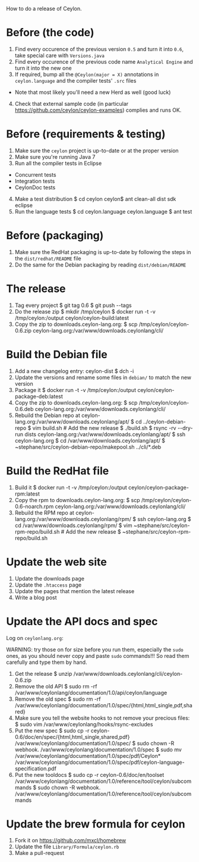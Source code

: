 How to do a release of Ceylon.

# Before (the code)

1. Find every occurence of the previous version `0.5` and turn it into `0.6`, take special care with `Versions.java`
2. Find every occurence of the previous code name `Analytical Engine` and turn it into the new one
3. If required, bump all the `@Ceylon(major = X)` annotations in `ceylon.language` and the compiler tests' `.src` files
  - Note that most likely you'll need a new Herd as well (good luck)
4. Check that external sample code (in particular https://github.com/ceylon/ceylon-examples) complies and runs OK.

# Before (requirements & testing)

1. Make sure the `ceylon` project is up-to-date or at the proper version
2. Make sure you're running Java 7
3. Run all the compiler tests in Eclipse
  - Concurrent tests
  - Integration tests
  - CeylonDoc tests
4. Make a test distribution
    $ cd ceylon
    ceylon$ ant clean-all dist sdk eclipse
5. Run the language tests
    $ cd ceylon.language
    ceylon.language $ ant test

# Before (packaging)

1. Make sure the RedHat packaging is up-to-date by following the steps in the `dist/redhat/README` file
2. Do the same for the Debian packaging by reading `dist/debian/README`

# The release

1. Tag every project
    $ git tag 0.6
    $ git push --tags
2. Do the release zip
    $ mkdir /tmp/ceylon
    $ docker run -t -v /tmp/ceylon:/output ceylon/ceylon-build:latest
3. Copy the zip to downloads.ceylon-lang.org:
    $ scp /tmp/ceylon/ceylon-0.6.zip ceylon-lang.org:/var/www/downloads.ceylonlang/cli/

# Build the Debian file

1. Add a new changelog entry:
    ceylon-dist $ dch -i
2. Update the versions and rename some files in `debian/` to match the new version
3. Package it
    $ docker run -t -v /tmp/ceylon:/output ceylon/ceylon-package-deb:latest
4. Copy the zip to downloads.ceylon-lang.org:
    $ scp /tmp/ceylon/ceylon-0.6.deb ceylon-lang.org:/var/www/downloads.ceylonlang/cli/
5. Rebuild the Debian repo at ceylon-lang.org:/var/www/downloads.ceylonlang/apt/
    $ cd ../ceylon-debian-repo
    $ vim build.sh # Add the new release
    $ ./build.sh
    $ rsync -rv --dry-run dists ceylon-lang.org:/var/www/downloads.ceylonlang/apt/
    $ ssh ceylon-lang.org
    $ cd /var/www/downloads.ceylonlang/apt/
    $ ~stephane/src/ceylon-debian-repo/makepool.sh ../cli/*.deb

# Build the RedHat file

1. Build it
    $ docker run -t -v /tmp/ceylon:/output ceylon/ceylon-package-rpm:latest
2. Copy the rpm to downloads.ceylon-lang.org:
    $ scp /tmp/ceylon/ceylon-0.6-noarch.rpm ceylon-lang.org:/var/www/downloads.ceylonlang/cli/
3. Rebuild the RPM repo at ceylon-lang.org:/var/www/downloads.ceylonlang/rpm/
    $ ssh ceylon-lang.org
    $ cd /var/www/downloads.ceylonlang/rpm/
    $ vim ~stephane/src/ceylon-rpm-repo/build.sh # Add the new release
    $ ~stephane/src/ceylon-rpm-repo/build.sh

# Update the web site

1. Update the downloads page
2. Update the `.htaccess` page
3. Update the pages that mention the latest release
4. Write a blog post

# Update the API docs and spec

Log on `ceylonlang.org`:

WARNING: try those on for size before you run them, especially the `sudo` ones, as you should
never copy and paste `sudo` commands!!! So read them carefully and type them by hand.

1. Get the release
    $ unzip /var/www/downloads.ceylonlang/cli/ceylon-0.6.zip
2. Remove the old API
    $ sudo rm -rf /var/www/ceylonlang/documentation/1.0/api/ceylon/language
3. Remove the old spec
    $ sudo rm -rf /var/www/ceylonlang/documentation/1.0/spec/{html,html_single,pdf,shared}
4. Make sure you tell the website hooks to not remove your precious files:
    $ sudo vim /var/www/ceylonlang/hooks/rsync-excludes
5. Put the new spec
    $ sudo cp -r ceylon-0.6/doc/en/spec/{html,html_single,shared,pdf} /var/www/ceylonlang/documentation/1.0/spec/
    $ sudo chown -R webhook. /var/www/ceylonlang/documentation/1.0/spec
    $ sudo mv /var/www/ceylonlang/documentation/1.0/spec/pdf/Ceylon* /var/www/ceylonlang/documentation/1.0/spec/pdf/ceylon-language-specification.pdf
6. Put the new tooldocs
    $ sudo cp -r ceylon-0.6/doc/en/toolset /var/www/ceylonlang/documentation/1.0/reference/tool/ceylon/subcommands
    $ sudo chown -R webhook. /var/www/ceylonlang/documentation/1.0/reference/tool/ceylon/subcommands

# Update the brew formula for ceylon

1. Fork it on https://github.com/mxcl/homebrew
2. Update the file `Library/Formula/ceylon.rb`
3. Make a pull-request
